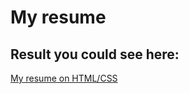 # My resume

## Result you could see here:

[My resume on HTML/CSS](https://voytima.github.io/html_css_rs_justfortest/)
